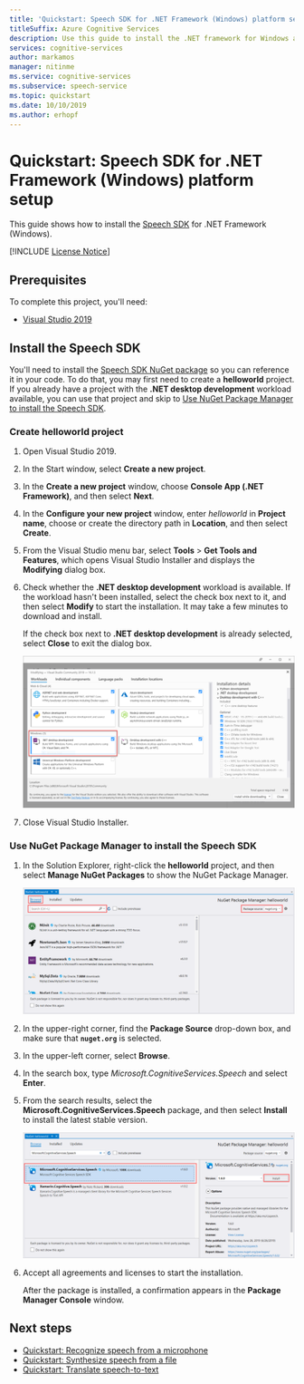 ```yaml
---
title: 'Quickstart: Speech SDK for .NET Framework (Windows) platform setup - Speech service'
titleSuffix: Azure Cognitive Services
description: Use this guide to install the .NET framework for Windows and the Speech SDK. When finished, you can use the Speech SDK to develop .NET Framework applications.
services: cognitive-services
author: markamos
manager: nitinme
ms.service: cognitive-services
ms.subservice: speech-service
ms.topic: quickstart
ms.date: 10/10/2019
ms.author: erhopf
---
```


# Quickstart: Speech SDK for .NET Framework (Windows) platform setup

This guide shows how to install the [Speech SDK](speech-sdk.md) for .NET Framework (Windows).

[!INCLUDE [License Notice](../../../includes/cognitive-services-speech-service-license-notice.md)]

## Prerequisites

To complete this project, you'll need:

* [Visual Studio 2019](https://visualstudio.microsoft.com/downloads/)

## Install the Speech SDK

You'll need to install the [Speech SDK NuGet package](https://aka.ms/csspeech/nuget) so you can reference it in your code. To do that, you may first need to create a **helloworld** project. If you already have a project with the **.NET desktop development** workload available, you can use that project and skip to [Use NuGet Package Manager to install the Speech SDK](#use-nuget-package-manager-to-install-the-speech-sdk).

### Create helloworld project

1. Open Visual Studio 2019.

1. In the Start window, select **Create a new project**. 

1. In the **Create a new project** window, choose **Console App (.NET Framework)**, and then select **Next**.

1. In the **Configure your new project** window, enter *helloworld* in **Project name**, choose or create the directory path in **Location**, and then select **Create**.

1. From the Visual Studio menu bar, select **Tools** > **Get Tools and Features**, which opens Visual Studio Installer and displays the **Modifying** dialog box.

1. Check whether the **.NET desktop development** workload is available. If the workload hasn't been installed, select the check box next to it, and then select **Modify** to start the installation. It may take a few minutes to download and install.

   If the check box next to **.NET desktop development** is already selected, select **Close** to exit the dialog box.

   ![Enable .NET desktop development](../../cognitive-services/speech-service/media/sdk/vs-enable-net-desktop-workload.png)

1. Close Visual Studio Installer.

### Use NuGet Package Manager to install the Speech SDK

1. In the Solution Explorer, right-click the **helloworld** project, and then select **Manage NuGet Packages** to show the NuGet Package Manager.

   ![NuGet Package Manager](../../cognitive-services/speech-service/media/sdk/vs-nuget-package-manager.png)

1. In the upper-right corner, find the **Package Source** drop-down box, and make sure that **`nuget.org`** is selected.

1. In the upper-left corner, select **Browse**.

1. In the search box, type *Microsoft.CognitiveServices.Speech* and select **Enter**.

1. From the search results, select the **Microsoft.CognitiveServices.Speech** package, and then select **Install** to install the latest stable version.

   ![Install Microsoft.CognitiveServices.Speech NuGet package](../../cognitive-services/speech-service/media/sdk/qs-csharp-dotnet-windows-03-nuget-install-1.0.0.png)

1. Accept all agreements and licenses to start the installation.

   After the package is installed, a confirmation appears in the **Package Manager Console** window.

## Next steps

* [Quickstart: Recognize speech from a microphone]()
* [Quickstart: Synthesize speech from a file]()
* [Quickstart: Translate speech-to-text]()
